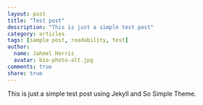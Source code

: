 ```yaml
---
layout: post
title: "Test post"
description: "This is just a simple test post"
category: articles
tags: [sample post, readability, test]
author:
  name: Jahmel Harris 
  avatar: bio-photo-alt.jpg
comments: true
share: true
---
```


This is just a simple test post using Jekyll and So Simple Theme.
